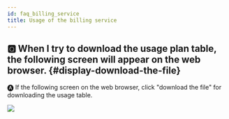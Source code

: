 ```yaml
--- 
id: faq_billing_service
title: Usage of the billing service
---
```



## &#x1F180; When I try to download the usage plan table, the following screen will appear on the web browser. {#display-download-the-file}

&#x1F150; If the following screen on the web browser, click "download the file" for downloading the usage table.

![](FAQ_usage_DL.png)
